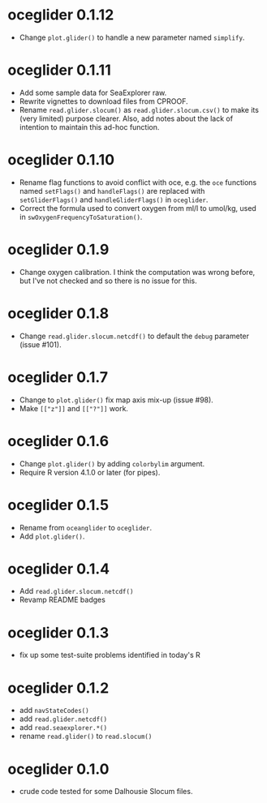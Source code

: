 # oceglider 0.1.12

* Change `plot.glider()` to handle a new parameter named `simplify`.

# oceglider 0.1.11

* Add some sample data for SeaExplorer raw.
* Rewrite vignettes to download files from CPROOF.
* Rename `read.glider.slocum()` as `read.glider.slocum.csv()` to make its (very
  limited) purpose clearer. Also, add notes about the lack of intention to
  maintain this ad-hoc function.

# oceglider 0.1.10

* Rename flag functions to avoid conflict with oce, e.g. the `oce` functions
  named `setFlags()` and `handleFlags()` are replaced with `setGliderFlags()`
  and `handleGliderFlags()` in `oceglider`.
* Correct the formula used to convert oxygen from ml/l to umol/kg, used in
  `swOxygenFrequencyToSaturation()`.

# oceglider 0.1.9

* Change oxygen calibration.  I think the computation was wrong before, but
  I've not checked and so there is no issue for this.

# oceglider 0.1.8

* Change `read.glider.slocum.netcdf()` to default the `debug` parameter (issue
  #101).

# oceglider 0.1.7

* Change to `plot.glider()` fix map axis mix-up (issue #98).
* Make `[["z"]]` and `[["?"]]` work.

# oceglider 0.1.6

* Change `plot.glider()` by adding `colorbylim` argument.
* Require R version 4.1.0 or later (for pipes).

# oceglider 0.1.5

* Rename from `oceanglider` to `oceglider`.
* Add `plot.glider()`.

# oceglider 0.1.4

* Add `read.glider.slocum.netcdf()`
* Revamp README badges

# oceglider 0.1.3

* fix up some test-suite problems identified in today's R

# oceglider 0.1.2

* add `navStateCodes()`
* add `read.glider.netcdf()`
* add `read.seaexplorer.*()`
* rename `read.glider()` to `read.slocum()`

# oceglider 0.1.0

* crude code tested for some Dalhousie Slocum files.
